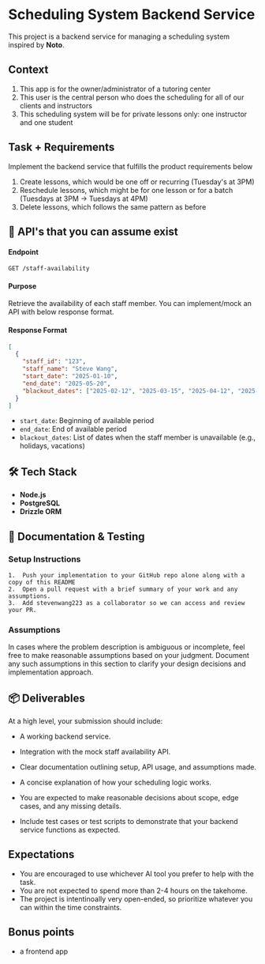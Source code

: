 # Scheduling System Backend Service

This project is a backend service for managing a scheduling system inspired by **Noto**.

## Context

1. This app is for the owner/administrator of a tutoring center
2. This user is the central person who does the scheduling for all of our clients and instructors
3. This scheduling system will be for private lessons only: one instructor and one student

## Task + Requirements

Implement the backend service that fulfills the product requirements below

1. Create lessons, which would be one off or recurring (Tuesday's at 3PM)
2. Reschedule lessons, which might be for one lesson or for a batch (Tuesdays at 3PM -> Tuesdays at 4PM)
3. Delete lessons, which follows the same pattern as before

## 🔌 API's that you can assume exist

#### **Endpoint**
`GET /staff-availability`

#### **Purpose**
Retrieve the availability of each staff member. You can implement/mock an API with below response format.

#### **Response Format**
```json
[
  {
    "staff_id": "123",
    "staff_name": "Steve Wang",
    "start_date": "2025-01-10",
    "end_date": "2025-05-20",
    "blackout_dates": ["2025-02-12", "2025-03-15", "2025-04-12", "2025-05-15"]
  }
]
```

- `start_date`: Beginning of available period
- `end_date`: End of available period
- `blackout_dates`: List of dates when the staff member is unavailable (e.g., holidays, vacations)

## 🛠 Tech Stack

- **Node.js**
- **PostgreSQL**
- **Drizzle ORM**

## 🧪 Documentation & Testing

### Setup Instructions

	1.	Push your implementation to your GitHub repo alone along with a copy of this README
	2.	Open a pull request with a brief summary of your work and any assumptions.
	3.	Add stevenwang223 as a collaborator so we can access and review your PR.

### Assumptions
In cases where the problem description is ambiguous or incomplete, feel free to make reasonable assumptions based on your judgment. Document any such assumptions in this section to clarify your design decisions and implementation approach.

## 📦 Deliverables

At a high level, your submission should include:

- A working backend service.

- Integration with the mock staff availability API.

- Clear documentation outlining setup, API usage, and assumptions made. 

- A concise explanation of how your scheduling logic works.

- You are expected to make reasonable decisions about scope, edge cases, and any missing details.

- Include test cases or test scripts to demonstrate that your backend service functions as expected.

## Expectations
- You are encouraged to use whichever AI tool you prefer to help with the task.
- You are not expected to spend more than 2-4 hours on the takehome.
- The project is intentinoally very open-ended, so prioritize whatever you can within the time constraints.

## Bonus points

- a frontend app

